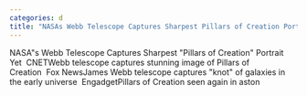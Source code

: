 ```yaml
---
categories: d
title: "NASAs Webb Telescope Captures Sharpest Pillars of Creation Portrait Yet  CNET"
---
```

NASA"s Webb Telescope Captures Sharpest "Pillars of Creation" Portrait Yet&nbsp;&nbsp;CNETWebb telescope captures stunning image of Pillars of Creation&nbsp;&nbsp;Fox NewsJames Webb telescope captures "knot" of galaxies in the early universe&nbsp;&nbsp;EngadgetPillars of Creation seen again in aston